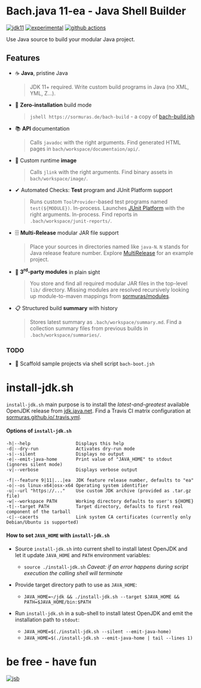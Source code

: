 # Bach.java 11-ea - Java Shell Builder
 
[![jdk11](https://img.shields.io/badge/JDK-11+-blue.svg)](https://jdk.java.net)
[![experimental](https://img.shields.io/badge/API-experimental-yellow.svg)](https://jitpack.io/com/github/sormuras/bach/master-SNAPSHOT/javadoc/)
[![github actions](https://github.com/sormuras/bach/workflows/Bach.java/badge.svg)](https://github.com/sormuras/bach/actions)

Use Java source to build your modular Java project.

## Features

- ☕ **Java**, pristine Java

    > JDK 11+ required.
    Write custom build programs in Java (no XML, YML, Z...).

- 🚀 **Zero-installation** build mode

    > `jshell https://sormuras.de/bach-build` - a copy of [bach-build.jsh](src/bach/bach-build.jsh)

- 📚 **API** documentation

    > Calls `javadoc` with the right arguments.
    Find generated HTML pages in `bach/workspace/documentaion/api/`.

- 💾 Custom runtime **image**

    > Calls `jlink` with the right arguments.
    Find binary assets in `bach/workspace/image/`.

- ✔ Automated Checks: **Test** program and JUnit Platform support

    > Runs custom `ToolProvider`-based test programs named `test(${MODULE})`.
    In-process.
    Launches [JUnit Platform](https://junit.org/junit5/docs/current/user-guide/#running-tests-console-launcher) with the right arguments.
    In-process.
    Find reports in `.bach/workspace/junit-reports/`.

- 🗄 **Multi-Release** modular JAR file support

    > Place your sources in directories named like `java-N`.
    `N` stands for Java release feature number.
    Explore [MultiRelease](doc/project/MultiRelease) for an example project.

- 🧩 **3<sup>rd</sup>-party modules** in plain sight

    > You store and find all required modular JAR files in the top-level `lib/` directory.
    Missing modules are resolved recursively looking up module-to-maven mappings from [sormuras/modules](https://github.com/sormuras/modules).

- 📋 Structured build **summary** with history

    > Stores latest summary as `.bach/workspace/summary.md`.
    Find a collection summary files from previous builds in `.bach/workspace/summaries/`.

### TODO

- 🚧 Scaffold sample projects via shell script `bach-boot.jsh`

# install-jdk.sh

`install-jdk.sh` main purpose is to install the _latest-and-greatest_ available OpenJDK release from [jdk.java.net](https://jdk.java.net).
Find a Travis CI matrix configuration at [sormuras.github.io/.travis.yml](https://github.com/sormuras/sormuras.github.io/blob/master/.travis.yml). 

#### Options of `install-jdk.sh`
```
-h|--help                 Displays this help
-d|--dry-run              Activates dry-run mode
-s|--silent               Displays no output
-e|--emit-java-home       Print value of "JAVA_HOME" to stdout (ignores silent mode)
-v|--verbose              Displays verbose output

-f|--feature 9|11|...|ea  JDK feature release number, defaults to "ea"
-o|--os linux-x64|osx-x64 Operating system identifier
-u|--url "https://..."    Use custom JDK archive (provided as .tar.gz file)
-w|--workspace PATH       Working directory defaults to user's ${HOME}
-t|--target PATH          Target directory, defaults to first real component of the tarball
-c|--cacerts              Link system CA certificates (currently only Debian/Ubuntu is supported)
```

#### How to set `JAVA_HOME` with `install-jdk.sh`

- Source `install-jdk.sh` into current shell to install latest OpenJDK and let it update `JAVA_HOME` and `PATH` environment variables:

  - `source ./install-jdk.sh` _Caveat: if an error happens during script execution the calling shell will terminate_
  
- Provide target directory path to use as `JAVA_HOME`:

  - `JAVA_HOME=~/jdk && ./install-jdk.sh --target $JAVA_HOME && PATH=$JAVA_HOME/bin:$PATH`

- Run `install-jdk.sh` in a sub-shell to install latest OpenJDK and emit the installation path to `stdout`:

  - `JAVA_HOME=$(./install-jdk.sh --silent --emit-java-home)`
  - `JAVA_HOME=$(./install-jdk.sh --emit-java-home | tail --lines 1)`

# be free - have fun
[![jsb](https://upload.wikimedia.org/wikipedia/commons/thumb/6/65/Bachsiegel.svg/220px-Bachsiegel.svg.png)](https://wikipedia.org/wiki/Johann_Sebastian_Bach)

[Apache Ant]: https://ant.apache.org
[install-jdk.sh]: https://github.com/sormuras/bach/blob/master/install-jdk.sh
[JDK Foundation Tools]: https://docs.oracle.com/en/java/javase/11/tools/main-tools-create-and-build-applications.html
[jlink]: https://docs.oracle.com/en/java/javase/11/tools/jlink.html
[jshell]: https://docs.oracle.com/en/java/javase/11/tools/jshell.html
